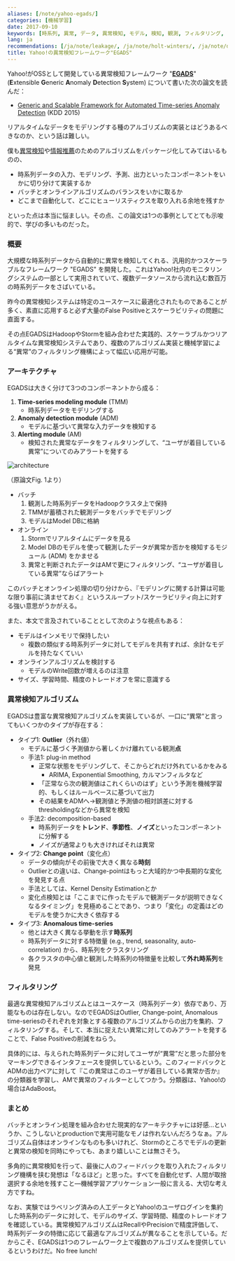 ```yaml
---
aliases: [/note/yahoo-egads/]
categories: [機械学習]
date: 2017-09-10
keywords: [時系列, 異常, データ, 異常検知, モデル, 検知, 観測, フィルタリング, アルゴリズム, モデリング]
lang: ja
recommendations: [/ja/note/leakage/, /ja/note/holt-winters/, /ja/note/data-stream-mining/]
title: Yahoo!の異常検知フレームワーク"EGADS"
---
```


Yahoo!がOSSとして開発している異常検知フレームワーク "**[EGADS](https://github.com/yahoo/egads)**" (**E**xtensible **G**eneric **A**nomaly **D**etection **S**ystem) について書いた次の論文を読んだ：

- [Generic and Scalable Framework for Automated Time-series Anomaly Detection](http://dl.acm.org/citation.cfm?id=2788611) (KDD 2015)

リアルタイムなデータをモデリングする種のアルゴリズムの実装とはどうあるべきなのか、という話は難しい。

僕も[異常検知](https://github.com/takuti/anompy)や[情報推薦](https://github.com/takuti/flurs)のためのアルゴリズムをパッケージ化してみてはいるものの、

- 時系列データの入力、モデリング、予測、出力といったコンポーネントをいかに切り分けて実装するか
- バッチとオンラインアルゴリズムのバランスをいかに取るか
- どこまで自動化して、どこにヒューリスティクスを取り入れる余地を残すか

といった点は本当に悩ましい。その点、この論文は1つの事例としてとても示唆的で、学びの多いものだった。

### 概要

大規模な時系列データから自動的に異常を検知してくれる、汎用的かつスケーラブルなフレームワーク "EGADS" を開発した。これはYahoo!社内のモニタリングシステムの一部として実用されていて、複数データソースから流れ込む数百万の時系列データをさばいている。

昨今の異常検知システムは特定のユースケースに最適化されたものであることが多く、素直に応用すると必ず大量のFalse Positiveとスケーラビリティの問題に直面する。

その点EGADSはHadoopやStormを組み合わせた実践的、スケーラブルかつリアルタイムな異常検知システムであり、複数のアルゴリズム実装と機械学習による“異常”のフィルタリング機構によって幅広い応用が可能。

### アーキテクチャ

EGADSは大きく分けて3つのコンポーネントから成る：

1. **Time-series modeling module** (TMM)
    - 時系列データをモデリングする
2. **Anomaly detection module** (ADM)
    - モデルに基づいて異常な入力データを検知する
3. **Alerting module** (AM)
    - 検知された異常なデータをフィルタリングして、“ユーザが着目している異常”についてのみアラートを発する

![architecture](/images/egads/architecture.png)

（原論文Fig. 1より）

- バッチ
    1. 観測した時系列データをHadoopクラスタ上で保持
    2. TMMが蓄積された観測データをバッチでモデリング
    3. モデルはModel DBに格納
- オンライン
    1. Stormでリアルタイムにデータを見る
    2. Model DBのモデルを使って観測したデータが異常か否かを検知するモジュール (ADM) をかませる
    3. 異常と判断されたデータはAMで更にフィルタリング、“ユーザが着目している異常”ならばアラート

このバッチとオンライン処理の切り分けから、『モデリングに関する計算は可能な限り事前に済ませておく』というスループット/スケーラビリティ向上に対する強い意思がうかがえる。

また、本文で言及されていることとして次のような視点もある：

- モデルはインメモリで保持したい
    - 複数の類似する時系列データに対してモデルを共有すれば、余計なモデルを持たなくていい
- オンラインアルゴリズムを検討する
    - モデルのWrite回数が増えるのは注意
- サイズ、学習時間、精度のトレードオフを常に意識する

### 異常検知アルゴリズム

EGADSは豊富な異常検知アルゴリズムを実装しているが、一口に“異常“と言ってもいくつかのタイプが存在する：

- タイプ1: **Outlier**（外れ値）
    - モデルに基づく予測値から著しくかけ離れている観測**点**
    - 手法1: plug-in method
        - 正常な状態をモデリングして、そこからどれだけ外れているかをみる
            - ARIMA, Exponential Smoothing, カルマンフィルタなど
        - 「正常なら次の観測値はこれくらいのはず」という予測を機械学習的、もしくはルールベースに基づいて出力
        - その結果をADMへ→観測値と予測値の相対誤差に対するthresholdingなどから異常を検知
    - 手法2: decomposition-based
        - 時系列データを**トレンド**、**季節性**、**ノイズ**といったコンポーネントに分解する
        - ノイズが通常よりも大きければそれは異常
- タイプ2: **Change point**（変化点）
    - データの傾向がその前後で大きく異なる**時刻**
    - Outlierとの違いは、Change-pointはもっと大域的かつ中長期的な変化を発見する点  
    - 手法としては、Kernel Density Estimationとか
    - 変化点検知とは「ここまでに作ったモデルで観測データが説明できなくなるタイミング」を見極めることであり、つまり「変化」の定義はどのモデルを使うかに大きく依存する
- タイプ3: **Anomalous time-series**
    - 他とは大きく異なる挙動を示す**時系列**
    - 時系列データに対する特徴量 (e.g., trend, seasonality, auto-correlation) から、時系列をクラスタリング
    - 各クラスタの中心値と観測した時系列の特徴量を比較して**外れ時系列**を発見

### フィルタリング

最適な異常検知アルゴリズムとはユースケース（時系列データ）依存であり、万能なものは存在しない。なのでEGADSはOutlier, Change-point, Anomalous time-seriesのそれぞれを対象とする複数のアルゴリズムからの出力を集約、フィルタリングする。そして、本当に捉えたい異常に対してのみアラートを発することで、False Positiveの削減をねらう。

具体的には、与えられた時系列データに対してユーザが“異常”だと思った部分をマーキングできるインタフェースを提供しているという。このフィードバックとADMの出力ペアに対して『この異常はこのユーザが着目している異常か否か』の分類器を学習し、AMで異常のフィルターとしてつかう。分類器は、Yahoo!の場合はAdaBoost。

### まとめ

バッチとオンライン処理を組み合わせた現実的なアーキテクチャには好感…というか、こうしないとproductionで実用可能なモノは作れないんだろうなぁ。アルゴリズム自体はオンラインなものも多いけれど、Stormのところでモデルの更新と異常の検知を同時にやっても、あまり嬉しいことは無さそう。

多角的に異常検知を行って、最後に人のフィードバックを取り入れたフィルタリング機構を挟む発想は「なるほど」と思った。すべてを自動化せず、人間が取捨選択する余地を残すこと―機械学習アプリケーション一般に言える、大切な考え方ですね。

なお、実験ではラベリング済みの人工データとYahoo!のユーザログインを集約した時系列のデータに対して、モデルのサイズ、学習時間、精度のトレードオフを確認している。異常検知アルゴリズムはRecallやPrecisionで精度評価して、時系列データの特徴に応じて最適なアルゴリズムが異なることを示している。だからこそ、EGADSは1つのフレームワーク上で複数のアルゴリズムを提供しているというわけだ。No free lunch!
